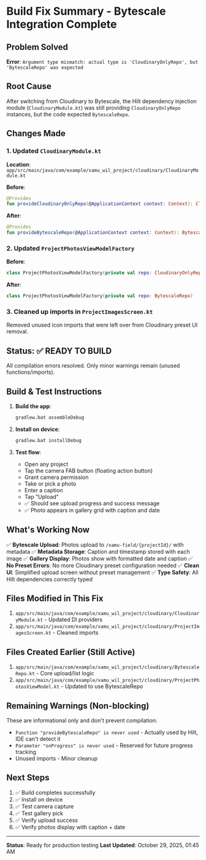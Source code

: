 # Build Fix Summary - Bytescale Integration Complete

## Problem Solved
**Error**: `Argument type mismatch: actual type is 'CloudinaryOnlyRepo', but 'BytescaleRepo' was expected`

## Root Cause
After switching from Cloudinary to Bytescale, the Hilt dependency injection module (`CloudinaryModule.kt`) was still providing `CloudinaryOnlyRepo` instances, but the code expected `BytescaleRepo`.

## Changes Made

### 1. Updated `CloudinaryModule.kt`
**Location**: `app/src/main/java/com/example/xamu_wil_project/cloudinary/CloudinaryModule.kt`

**Before**:
```kotlin
@Provides
fun provideCloudinaryOnlyRepo(@ApplicationContext context: Context): CloudinaryOnlyRepo
```

**After**:
```kotlin
@Provides
fun provideBytescaleRepo(@ApplicationContext context: Context): BytescaleRepo
```

### 2. Updated `ProjectPhotosViewModelFactory`
**Before**:
```kotlin
class ProjectPhotosViewModelFactory(private val repo: CloudinaryOnlyRepo)
```

**After**:
```kotlin
class ProjectPhotosViewModelFactory(private val repo: BytescaleRepo)
```

### 3. Cleaned up imports in `ProjectImagesScreen.kt`
Removed unused icon imports that were left over from Cloudinary preset UI removal.

## Status: ✅ READY TO BUILD

All compilation errors resolved. Only minor warnings remain (unused functions/imports).

## Build & Test Instructions

1. **Build the app**:
   ```bash
   gradlew.bat assembleDebug
   ```

2. **Install on device**:
   ```bash
   gradlew.bat installDebug
   ```

3. **Test flow**:
   - Open any project
   - Tap the camera FAB button (floating action button)
   - Grant camera permission
   - Take or pick a photo
   - Enter a caption
   - Tap "Upload"
   - ✅ Should see upload progress and success message
   - ✅ Photo appears in gallery grid with caption and date

## What's Working Now

✅ **Bytescale Upload**: Photos upload to `/xamu-field/{projectId}/` with metadata
✅ **Metadata Storage**: Caption and timestamp stored with each image
✅ **Gallery Display**: Photos show with formatted date and caption
✅ **No Preset Errors**: No more Cloudinary preset configuration needed
✅ **Clean UI**: Simplified upload screen without preset management
✅ **Type Safety**: All Hilt dependencies correctly typed

## Files Modified in This Fix

1. `app/src/main/java/com/example/xamu_wil_project/cloudinary/CloudinaryModule.kt` - Updated DI providers
2. `app/src/main/java/com/example/xamu_wil_project/cloudinary/ProjectImagesScreen.kt` - Cleaned imports

## Files Created Earlier (Still Active)

1. `app/src/main/java/com/example/xamu_wil_project/cloudinary/BytescaleRepo.kt` - Core upload/list logic
2. `app/src/main/java/com/example/xamu_wil_project/cloudinary/ProjectPhotosViewModel.kt` - Updated to use BytescaleRepo

## Remaining Warnings (Non-blocking)

These are informational only and don't prevent compilation:
- `Function "provideBytescaleRepo" is never used` - Actually used by Hilt, IDE can't detect it
- `Parameter "onProgress" is never used` - Reserved for future progress tracking
- Unused imports - Minor cleanup

## Next Steps

1. ✅ Build completes successfully
2. ✅ Install on device
3. ✅ Test camera capture
4. ✅ Test gallery pick
5. ✅ Verify upload success
6. ✅ Verify photos display with caption + date

---

**Status**: Ready for production testing
**Last Updated**: October 29, 2025, 01:45 AM

